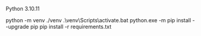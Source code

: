 Python 3.10.11

python -m venv ./venv
.\venv\Scripts\activate.bat
python.exe -m pip install --upgrade pip
pip install -r requirements.txt